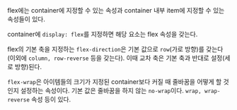 flex에는 container에 지정할 수 있는 속성과 container 내부 item에 지정할 수 있는 속성들이 있다.

container에 `display: flex`를 지정하면 해당 요소는 flex 속성을 갖는다. 

flex의 기본 축을 지정하는 `flex-direction`은 기본 값으로 `row`(가로 방향)를 갖는다(이외에 `column, row-reverse` 등을 갖는다).
이때 교차 축은 기본 축과 반대로 설정(세로 방향)된다.

`flex-wrap`은 아이템들의 크기가 지정된 container보다 커질 때 줄바꿈을 어떻게 할 것인지 설정하는 속성이다. 기본 값은 줄바꿈을 하지 않는 `no-wrap`이다.
`wrap, wrap-reverse` 속성 등이 있다.